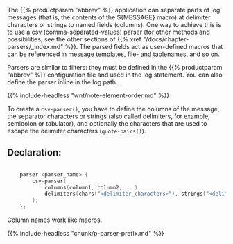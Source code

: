 ---
---
<!-- DISCLAIMER: This file is based on the syslog-ng Open Source Edition documentation https://github.com/balabit/syslog-ng-ose-guides/commit/2f4a52ee61d1ea9ad27cb4f3168b95408fddfdf2 and is used under the terms of The syslog-ng Open Source Edition Documentation License. The file has been modified by Axoflow. -->
The {{% productparam "abbrev" %}} application can separate parts of log messages (that is, the contents of the ${MESSAGE} macro) at delimiter characters or strings to named fields (columns). One way to achieve this is to use a csv (comma-separated-values) parser (for other methods and possibilities, see the other sections of {{% xref "/docs/chapter-parsers/_index.md" %}}. The parsed fields act as user-defined macros that can be referenced in message templates, file- and tablenames, and so on.

Parsers are similar to filters: they must be defined in the {{% productparam "abbrev" %}} configuration file and used in the log statement. You can also define the parser inline in the log path.

{{% include-headless "wnt/note-element-order.md" %}}

To create a `csv-parser()`, you have to define the columns of the message, the separator characters or strings (also called delimiters, for example, semicolon or tabulator), and optionally the characters that are used to escape the delimiter characters (`quote-pairs()`).


## Declaration:

```c

    parser <parser_name> {
        csv-parser(
            columns(column1, column2, ...)
            delimiters(chars("<delimiter_characters>"), strings("<delimiter_strings>"))
        );
    };

```


Column names work like macros.

{{% include-headless "chunk/p-parser-prefix.md" %}}
